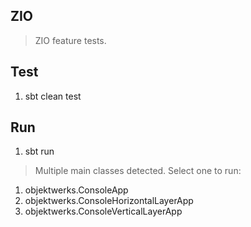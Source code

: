 ZIO
---
>ZIO feature tests.

Test
----
1. sbt clean test

Run
---
1. sbt run
>Multiple main classes detected. Select one to run:
  1. objektwerks.ConsoleApp
  2. objektwerks.ConsoleHorizontalLayerApp
  3. objektwerks.ConsoleVerticalLayerApp